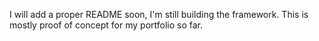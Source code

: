 I will add a proper README soon, I'm still building the framework. This is mostly proof of concept for my portfolio so far.
